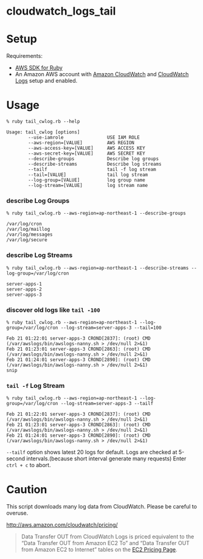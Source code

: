# cloudwatch_logs_tail

Setup
=====

Requirements:
* [AWS SDK for Ruby](http://aws.amazon.com/sdk-for-ruby/)
* An Amazon AWS account with [Amazon CloudWatch](https://aws.amazon.com/cloudwatch/) and [CloudWatch Logs](http://aws.amazon.com/cloudwatch/) setup and enabled.

Usage
=====

```
% ruby tail_cwlog.rb --help

Usage: tail_cwlog [options]
        --use-iamrole                USE IAM ROLE
        --aws-region=[VALUE]         AWS REGION
        --aws-access-key=[VALUE]     AWS ACCESS KEY
        --aws-secret-key=[VALUE]     AWS SECRET KEY
        --describe-groups            Describe log groups
        --describe-streams           Describe log streams
        --tailf                      tail -f log stream
        --tail=[VALUE]               tail log stream
        --log-group=[VALUE]          log group name
        --log-stream=[VALUE]         log stream name
```

### describe Log Groups
```
% ruby tail_cwlog.rb --aws-region=ap-northeast-1 --describe-groups

/var/log/cron
/var/log/maillog
/var/log/messages
/var/log/secure
```

### describe Log Streams
```
% ruby tail_cwlog.rb --aws-region=ap-northeast-1 --describe-streams --log-group=/var/log/cron

server-apps-1
server-apps-2
server-apps-3
```

### discover old logs like `tail -100`
```
% ruby tail_cwlog.rb --aws-region=ap-northeast-1 --log-group=/var/log/cron --log-stream=server-apps-3 --tail=100

Feb 21 01:22:01 server-apps-3 CROND[2837]: (root) CMD (/var/awslogs/bin/awslogs-nanny.sh > /dev/null 2>&1)
Feb 21 01:23:01 server-apps-3 CROND[2863]: (root) CMD (/var/awslogs/bin/awslogs-nanny.sh > /dev/null 2>&1)
Feb 21 01:24:01 server-apps-3 CROND[2890]: (root) CMD (/var/awslogs/bin/awslogs-nanny.sh > /dev/null 2>&1)
snip
```

### `tail -f` Log Stream
```
% ruby tail_cwlog.rb --aws-region=ap-northeast-1 --log-group=/var/log/cron --log-stream=server-apps-3 --tailf

Feb 21 01:22:01 server-apps-3 CROND[2837]: (root) CMD (/var/awslogs/bin/awslogs-nanny.sh > /dev/null 2>&1)
Feb 21 01:23:01 server-apps-3 CROND[2863]: (root) CMD (/var/awslogs/bin/awslogs-nanny.sh > /dev/null 2>&1)
Feb 21 01:24:01 server-apps-3 CROND[2890]: (root) CMD (/var/awslogs/bin/awslogs-nanny.sh > /dev/null 2>&1)
```
`--tailf` option shows latest 20 logs for default.
Logs are checked at 5-second intervals.(because short interval generate many requests)
Enter `ctrl + c` to abort.

# Caution
This script downloads many log data from CloudWatch.
Please be careful to overuse.

http://aws.amazon.com/cloudwatch/pricing/
> Data Transfer OUT from CloudWatch Logs is priced equivalent to the “Data Transfer OUT from Amazon EC2 To” and “Data Transfer OUT from Amazon EC2 to Internet” tables on the [EC2 Pricing Page](http://aws.amazon.com/ec2/pricing/).
